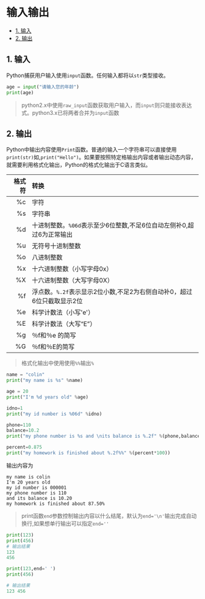 # 输入输出

* [1. 输入](#1-输入)
* [2. 输出](#2-输出)

## 1. 输入
Python捕获用户输入使用`input`函数。任何输入都将以`str`类型接收。

```py
age = input("请输入您的年龄")
print(age)
```

>  python2.x中使用`raw_input`函数获取用户输入，而`input`则只能接收表达式。python3.x已将两者合并为`input`函数

## 2. 输出
Python中输出内容使用`Print`函数。普通的输入一个字符串可以直接使用`print(str)`如,`print("Hello")`。如果要按照特定格输出内容或者输出动态内容，就需要利用格式化输出，Python的格式化输出于C语言类似。

格式符|转换
-:|:-
%c | 字符
%s | 字符串
%d | 十进制整数。`%06d`表示至少6位整数,不足6位自动左侧补0,超过6为正常输出
%u | 无符号十进制整数
%o | 八进制整数
%x | 十六进制整数（小写字母0x）
%X | 十六进制整数（大写字母0X）
%f | 浮点数。`%.2f`表示显示2位小数,不足2为右侧自动补0，超过6位只截取显示2位
%e | 科学计数法（小写'e'）
%E | 科学计数法（大写“E”）
%g | ％f和％e 的简写
%G | ％f和％E的简写

> 格式化输出中使用使用`%%`输出`%`

```py
name = "colin"
print("my name is %s" %name)

age = 20
print("I'm %d years old" %age)

idno=1
print("my id number is %06d" %idno)

phone=110
balance=10.2
print("my phone number is %s and \nits balance is %.2f" %(phone,balance))

percent=0.875
print("my homework is finished about %.2f%%" %(percent*100))
```
输出内容为
```
my name is colin
I'm 20 years old
my id number is 000001
my phone number is 110 
and its balance is 10.20
my homework is finished about 87.50%
```

> print函数`end`参数控制输出内容以什么结尾，默认为`end='\n'`输出完成自动换行,如果想单行输出可以指定`end=''`

```py
print(123)
print(456)
# 输出结果
123
456

print(123,end=' ')
print(456)

# 输出结果
123 456
```

